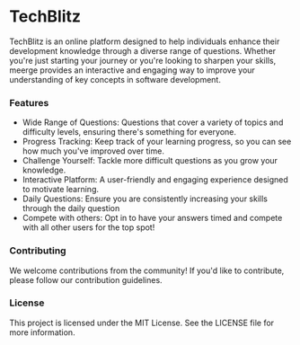 # TechBlitz

TechBlitz is an online platform designed to help individuals enhance their development knowledge through a diverse range of questions. Whether you're just starting your journey or you're looking to sharpen your skills, meerge provides an interactive and engaging way to improve your understanding of key concepts in software development.

### Features

- Wide Range of Questions: Questions that cover a variety of topics and difficulty levels, ensuring there's something for everyone.
- Progress Tracking: Keep track of your learning progress, so you can see how much you've improved over time.
- Challenge Yourself: Tackle more difficult questions as you grow your knowledge.
- Interactive Platform: A user-friendly and engaging experience designed to motivate learning.
- Daily Questions: Ensure you are consistently increasing your skills through the daily question
- Compete with others: Opt in to have your answers timed and compete with all other users for the top spot!

### Contributing

We welcome contributions from the community! If you'd like to contribute, please follow our contribution guidelines.

### License

This project is licensed under the MIT License. See the LICENSE file for more information.
